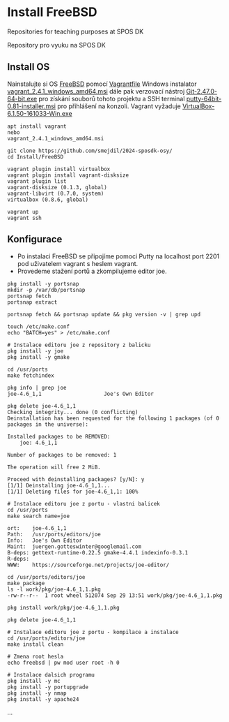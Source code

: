 # Install FreeBSD
Repositories for teaching purposes at SPOS DK

Repository pro vyuku na SPOS DK

## Install OS

Nainstalujte si OS [FreeBSD](https://www.freebsd.org/releases/14.1R/announce/)
pomocí [Vagrantfile](https://app.vagrantup.com/freebsd/boxes/FreeBSD-14.1-RELEASE)
Windows instalator [vagrant_2.4.1_windows_amd64.msi](https://releases.hashicorp.com/vagrant/2.4.1/vagrant_2.4.1_windows_amd64.msi)
dále pak verzovací nástroj [Git-2.47.0-64-bit.exe](https://github.com/git-for-windows/git/releases/download/v2.47.0.windows.1/Git-2.47.0-64-bit.exe)
pro získání souborů tohoto projektu a SSH terminal [putty-64bit-0.81-installer.msi](https://the.earth.li/~sgtatham/putty/latest/w64/putty-64bit-0.81-installer.msi)
pro přihlášení na konzoli. Vagrant vyžaduje [VirtualBox-6.1.50-161033-Win.exe](https://download.virtualbox.org/virtualbox/6.1.50/VirtualBox-6.1.50-161033-Win.exe) 

```console
apt install vagrant
nebo
vagrant_2.4.1_windows_amd64.msi

git clone https://github.com/smejdil/2024-sposdk-osy/
cd Install/FreeBSD

vagrant plugin install virtualbox
vagrant plugin install vagrant-disksize
vagrant plugin list
vagrant-disksize (0.1.3, global)
vagrant-libvirt (0.7.0, system)
virtualbox (0.8.6, global)

vagrant up
vagrant ssh
```

## Konfigurace

- Po instalaci FreeBSD se připojíme pomoci Putty na localhost port 2201 pod uživatelem vagrant s heslem vagrant.
- Provedeme stažení portů a zkompilujeme editor joe.

```console
pkg install -y portsnap
mkdir -p /var/db/portsnap
portsnap fetch
portsnap extract

portsnap fetch && portsnap update && pkg version -v | grep upd

touch /etc/make.conf
echo "BATCH=yes" > /etc/make.conf

# Instalace editoru joe z repository z balicku
pkg install -y joe 
pkg install -y gmake

cd /usr/ports
make fetchindex

pkg info | grep joe
joe-4.6_1,1                    Joe's Own Editor

pkg delete joe-4.6_1,1
Checking integrity... done (0 conflicting)
Deinstallation has been requested for the following 1 packages (of 0 packages in the universe):

Installed packages to be REMOVED:
	joe: 4.6_1,1

Number of packages to be removed: 1

The operation will free 2 MiB.

Proceed with deinstalling packages? [y/N]: y
[1/1] Deinstalling joe-4.6_1,1...
[1/1] Deleting files for joe-4.6_1,1: 100%

# Instalace editoru joe z portu - vlastni balicek
cd /usr/ports
make search name=joe

ort:	joe-4.6_1,1
Path:	/usr/ports/editors/joe
Info:	Joe's Own Editor
Maint:	juergen.gotteswinter@googlemail.com
B-deps:	gettext-runtime-0.22.5 gmake-4.4.1 indexinfo-0.3.1
R-deps:	
WWW:	https://sourceforge.net/projects/joe-editor/

cd /usr/ports/editors/joe
make package
ls -l work/pkg/joe-4.6_1,1.pkg 
-rw-r--r--  1 root wheel 512074 Sep 29 13:51 work/pkg/joe-4.6_1,1.pkg

pkg install work/pkg/joe-4.6_1,1.pkg

pkg delete joe-4.6_1,1

# Instalace editoru joe z portu - kompilace a instalace
cd /usr/ports/editors/joe
make install clean

# Zmena root hesla
echo freebsd | pw mod user root -h 0

# Instalace dalsich programu
pkg install -y mc
pkg install -y portupgrade
pkg install -y nmap
pkg install -y apache24
```
...